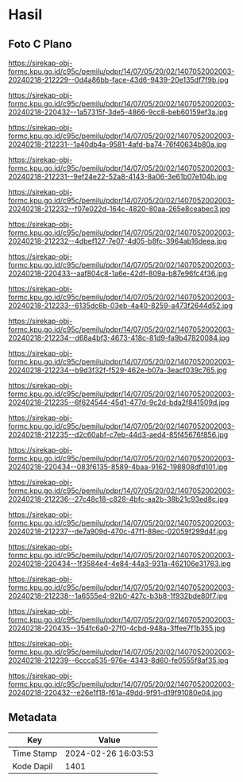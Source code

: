 # Hasil

## Foto C Plano

https://sirekap-obj-formc.kpu.go.id/c95c/pemilu/pdpr/14/07/05/20/02/1407052002003-20240218-212229--0d4a86bb-face-43d6-9439-20e135df7f9b.jpg

https://sirekap-obj-formc.kpu.go.id/c95c/pemilu/pdpr/14/07/05/20/02/1407052002003-20240218-220432--1a57315f-3de5-4866-9cc8-beb60159ef3a.jpg

https://sirekap-obj-formc.kpu.go.id/c95c/pemilu/pdpr/14/07/05/20/02/1407052002003-20240218-212231--1a40db4a-9581-4afd-ba74-76f40634b80a.jpg

https://sirekap-obj-formc.kpu.go.id/c95c/pemilu/pdpr/14/07/05/20/02/1407052002003-20240218-212231--9ef24e22-52a8-4143-8a06-3e61b07e104b.jpg

https://sirekap-obj-formc.kpu.go.id/c95c/pemilu/pdpr/14/07/05/20/02/1407052002003-20240218-212232--f07e022d-164c-4820-80aa-265e8ceabec3.jpg

https://sirekap-obj-formc.kpu.go.id/c95c/pemilu/pdpr/14/07/05/20/02/1407052002003-20240218-212232--4dbef127-7e07-4d05-b8fc-3964ab16deea.jpg

https://sirekap-obj-formc.kpu.go.id/c95c/pemilu/pdpr/14/07/05/20/02/1407052002003-20240218-220433--aaf804c8-1a6e-42df-809a-b87e96fc4f36.jpg

https://sirekap-obj-formc.kpu.go.id/c95c/pemilu/pdpr/14/07/05/20/02/1407052002003-20240218-212233--6135dc6b-03eb-4a40-8259-a473f2644d52.jpg

https://sirekap-obj-formc.kpu.go.id/c95c/pemilu/pdpr/14/07/05/20/02/1407052002003-20240218-212234--d68a4bf3-4673-418c-81d9-fa9b47820084.jpg

https://sirekap-obj-formc.kpu.go.id/c95c/pemilu/pdpr/14/07/05/20/02/1407052002003-20240218-212234--b9d3f32f-f529-462e-b07a-3eacf039c765.jpg

https://sirekap-obj-formc.kpu.go.id/c95c/pemilu/pdpr/14/07/05/20/02/1407052002003-20240218-212235--6f624544-45d1-477d-9c2d-bda2f841509d.jpg

https://sirekap-obj-formc.kpu.go.id/c95c/pemilu/pdpr/14/07/05/20/02/1407052002003-20240218-212235--d2c60abf-c7eb-44d3-aed4-85f45676f856.jpg

https://sirekap-obj-formc.kpu.go.id/c95c/pemilu/pdpr/14/07/05/20/02/1407052002003-20240218-220434--083f6135-8589-4baa-9162-198808dfd101.jpg

https://sirekap-obj-formc.kpu.go.id/c95c/pemilu/pdpr/14/07/05/20/02/1407052002003-20240218-212236--27c48c18-c828-4bfc-aa2b-38b21c93ed8c.jpg

https://sirekap-obj-formc.kpu.go.id/c95c/pemilu/pdpr/14/07/05/20/02/1407052002003-20240218-212237--de7a909d-470c-47f1-88ec-02059f299d4f.jpg

https://sirekap-obj-formc.kpu.go.id/c95c/pemilu/pdpr/14/07/05/20/02/1407052002003-20240218-220434--1f3584e4-4e84-44a3-931a-462106e31763.jpg

https://sirekap-obj-formc.kpu.go.id/c95c/pemilu/pdpr/14/07/05/20/02/1407052002003-20240218-212238--1a6555e4-92b0-427c-b3b8-1f932bde80f7.jpg

https://sirekap-obj-formc.kpu.go.id/c95c/pemilu/pdpr/14/07/05/20/02/1407052002003-20240218-220435--354fc6a0-27f0-4cbd-948a-3ffee7f1b355.jpg

https://sirekap-obj-formc.kpu.go.id/c95c/pemilu/pdpr/14/07/05/20/02/1407052002003-20240218-212239--6ccca535-976e-4343-8d60-fe0555f8af35.jpg

https://sirekap-obj-formc.kpu.go.id/c95c/pemilu/pdpr/14/07/05/20/02/1407052002003-20240218-220432--e26e1f18-f61a-49dd-9f91-d19f91080e04.jpg


## Metadata

| Key        | Value               |
| ---------- | ------------------- |
| Time Stamp | 2024-02-26 16:03:53 |
| Kode Dapil | 1401                |



